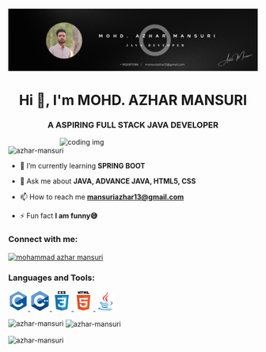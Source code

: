 ![logo](https://github.com/Azhar-Mansuri/Azhar-Mansuri/blob/main/Banner%20.png)
<h1 align="center">Hi 👋, I'm MOHD. AZHAR MANSURI</h1>
<h3 align="center">A ASPIRING FULL STACK JAVA DEVELOPER</h3>
<img align="right" alt="coding img" width="400"  src="https://miro.medium.com/v2/resize:fit:1360/0*7Q3yvSIv_t0ioJ-Z.gif" alt="">

<p align="left"> <img src="https://komarev.com/ghpvc/?username=azhar-mansuri&label=Profile%20views&color=0e75b6&style=flat" alt="azhar-mansuri" /> </p>

- 🌱 I’m currently learning **SPRING BOOT**

- 💬 Ask me about **JAVA, ADVANCE JAVA, HTML5, CSS**

- 📫 How to reach me **mansuriazhar13@gmail.com**

- ⚡ Fun fact **I am funny😅**

<h3 align="left">Connect with me:</h3>
<p align="left">
<a href="https://linkedin.com/in/mohammad azhar mansuri" target="blank"><img align="center" src="https://raw.githubusercontent.com/rahuldkjain/github-profile-readme-generator/master/src/images/icons/Social/linked-in-alt.svg" alt="mohammad azhar mansuri" height="30" width="40" /></a>
</p>

<h3 align="left">Languages and Tools:</h3>
<p align="left"> <a href="https://www.cprogramming.com/" target="_blank" rel="noreferrer"> <img src="https://raw.githubusercontent.com/devicons/devicon/master/icons/c/c-original.svg" alt="c" width="40" height="40"/> </a> <a href="https://www.w3schools.com/cpp/" target="_blank" rel="noreferrer"> <img src="https://raw.githubusercontent.com/devicons/devicon/master/icons/cplusplus/cplusplus-original.svg" alt="cplusplus" width="40" height="40"/> </a> <a href="https://www.w3schools.com/css/" target="_blank" rel="noreferrer"> <img src="https://raw.githubusercontent.com/devicons/devicon/master/icons/css3/css3-original-wordmark.svg" alt="css3" width="40" height="40"/> </a> <a href="https://www.w3.org/html/" target="_blank" rel="noreferrer"> <img src="https://raw.githubusercontent.com/devicons/devicon/master/icons/html5/html5-original-wordmark.svg" alt="html5" width="40" height="40"/> </a> <a href="https://www.java.com" target="_blank" rel="noreferrer"> <img src="https://raw.githubusercontent.com/devicons/devicon/master/icons/java/java-original.svg" alt="java" width="40" height="40"/> </a> </p>

<p><img align="left" src="https://github-readme-stats.vercel.app/api/top-langs?username=azhar-mansuri&show_icons=true&locale=en&layout=compact" alt="azhar-mansuri" /></p>

<p>&nbsp;<img align="center" src="https://github-readme-stats.vercel.app/api?username=azhar-mansuri&show_icons=true&locale=en" alt="azhar-mansuri" /></p>

<p><img align="center" src="https://github-readme-streak-stats.herokuapp.com/?user=azhar-mansuri&" alt="azhar-mansuri" /></p>
